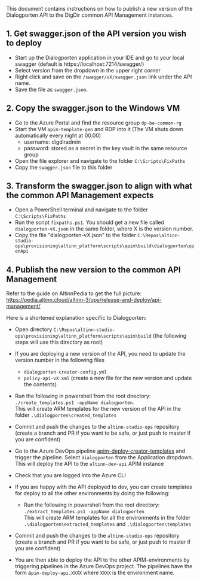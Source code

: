 This document contains instructions on how to publish a new version of the Dialogporten API to the DigDir common API Management instances.

## 1. Get swagger.json of the API version you wish to deploy

- Start up the Dialogporten application in your IDE and go to your local swagger (default is https://localhost:7214/swagger/)
- Select version from the dropdown in the upper right corner
- Right click and save on the `/swagger/vX/swagger.json` link under the API name.
- Save the file as `swagger.json`.

## 2. Copy the swagger.json to the Windows VM

- Go to the Azure Portal and find the resource group `dp-be-common-rg`
- Start the VM `apim-template-gen` and RDP into it (The VM shuts down automatically every night at 00.00)
  - username: digdiradmin
  - password: stored as a secret in the key vault in the same resource group
- Open the file explorer and navigate to the folder `C:\Scripts\FixPaths`
- Copy the `swagger.json` file to this folder

## 3. Transform the swagger.json to align with what the common API Management expects

- Open a PowerShell terminal and navigate to the folder `C:\Scripts\FixPaths`
- Run the script `fixpaths.ps1`. You should get a new file called `dialogporten-vX.json` in the same folder, where X is the version number.
- Copy the file "dialogporten-vX.json" to the folder `C:\Repos\altinn-studio-ops\provisioning\altinn_platform\scripts\apim\build\dialogporten\openApi`

## 4. Publish the new version to the common API Management

Refer to the guide on AltinnPedia to get the full picture: https://pedia.altinn.cloud/altinn-3/ops/release-and-deploy/api-management/

Here is a shortened explanation specific to Dialogporten:
  - Open directory `C:\Repos\altinn-studio-ops\provisioning\altinn_platform\scripts\apim\build` (the following steps will use this directory as root)


  - If you are deploying a new version of the API, you need to update the version number in the following files
    - `dialogporten-creator-config.yml`
    - `policy-api-vX.xml` (create a new file for the new version and update the contents)


  - Run the following in powershell from the root directory: `./create_templates.ps1 -appName dialogporten`.  
This will create ARM templates for the new version of the API in the folder `.\dialogporten\created_templates`


  - Commit and push the changes to the `altinn-studio-ops` repository (create a branch and PR if you want to be safe, or just push to master if you are confident)


  - Go to the Azure DevOps pipeline [apim-deploy-creator-templates](https://dev.azure.com/brreg/altinn-studio-ops/_build?definitionId=121) and trigger the pipeline. Select `dialogporten` from the Application dropdown.   
This will deploy the API to the `altinn-dev-api` APIM instance


  - Check that you are logged into the Azure CLI


  - If you are happy with the API deployed to dev, you can create templates for deploy to all the other environments by doing the following:
    - Run the following in powershell from the root directory: `./extract_templates.ps1 -appName dialogporten`  
This will create ARM templates for all the environments in the folder `.\dialogporten\extracted_templates` and `.\dialogporten\templates`
  

  - Commit and push the changes to the `altinn-studio-ops` repository (create a branch and PR if you want to be safe, or just push to master if you are confident)


  - You are then able to deploy the API to the other APIM-environments by triggering pipelines in the Azure DevOps project. The pipelines have the form a`pim-deploy-api.XXXX` where `XXXX` is the environment name.
